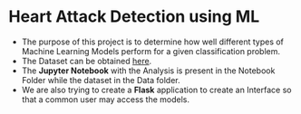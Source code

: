 # Heart Attack Detection using ML

- The purpose of this project is to determine how well different types of Machine Learning Models perform for a given classification problem.
- The Dataset can be obtained [here](https://www.kaggle.com/ronitf/heart-disease-uci).
- The **Jupyter Notebook** with the Analysis is present in the Notebook Folder while the dataset in the Data folder.
- We are also trying to create a **Flask** application to create an Interface so that a common user may access the models.